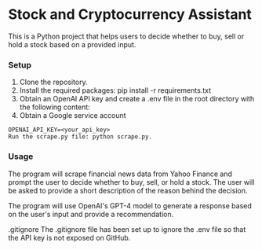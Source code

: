# Stock and Cryptocurrency Assistant

This is a Python project that helps users to decide whether to buy, sell or hold a stock based on a provided input.

### Setup

1. Clone the repository.
2. Install the required packages: pip install -r requirements.txt
3. Obtain an OpenAI API key and create a .env file in the root directory with the following content:
4. Obtain a Google service account 

```
OPENAI_API_KEY=<your_api_key>
Run the scrape.py file: python scrape.py.
```

### Usage
The program will scrape financial news data from Yahoo Finance and prompt the user to decide whether to buy, sell, or hold a stock. The user will be asked to provide a short description of the reason behind the decision.

The program will use OpenAI's GPT-4 model to generate a response based on the user's input and provide a recommendation.

.gitignore
The .gitignore file has been set up to ignore the .env file so that the API key is not exposed on GitHub.